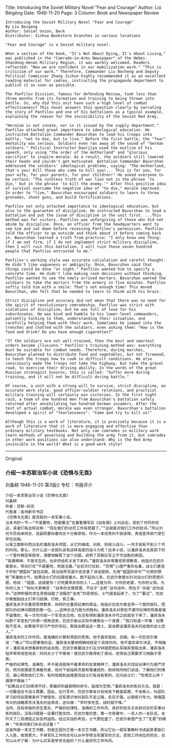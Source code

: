 Title: Introducing the Soviet Military Novel "Fear and Courage"
Author: Liú Bèigēng
Date: 1946-11-20
Page: 3
Column: Book and Newspaper Review

    Introducing the Soviet Military Novel "Fear and Courage"
    By Liu Beigeng
    Author: Soviet Union, Beck
    Distributor: Xinhua Bookstore branches in various locations

    "Fear and Courage" is a Soviet military novel.

    When a section of the book, "It's Not About Dying, It's About Living," was published in the "Comrade-in-Arms Newspaper" of the Hebei-Shandong-Henan Military Region, it was warmly welcomed. Readers reflected: "Now we are confident in our mobilization work." "This is criticism of our work." Therefore, Commander Liu Bocheng and Deputy Political Commissar Zhang Jichun highly recommended it as an excellent reading material for cadres, instructing the propaganda department to publish it as soon as possible.

    The Panfilov Division, famous for defending Moscow, took less than three months from its formation and training to being thrown into battle. So, why did this unit have such a high level of combat effectiveness? This novel answers this question clearly by narrating the story of Panfilov and one of his battalions as a typical example, explaining the reason for the invincibility of the Soviet Red Army.

    "Heroism is not innate, nor is it issued by the supply department." Panfilov attached great importance to ideological education. He instructed Battalion Commander Bavurzhan to lead his troops into battle, "not to die, but to live." Before the first battle, the "fear" mentality was serious. Soldiers even ran away at the sound of "German soldiers." Political Instructor Daorjiya used the outline of his speech, only using "the order of the motherland" and "glorious sacrifice" to inspire morale. As a result, the soldiers still lowered their heads and couldn't get motivated. Battalion Commander Bavurzhan addressed the soldiers' ideological problems, saying: "The motherland, that's you! Kill those who come to kill you!... This is for you, for your wife, for your parents, for your children!" He asked everyone to be certain: "The ruthless truth of war lies not in the phrase 'to die,' but in the phrase 'to kill the enemy.'" After this positive idea of survival overcame the negative idea of "to die," morale improved. In order to "live," Bavurzhan encouraged soldiers to learn to throw grenades, shoot guns, and build fortifications.

    Panfilov not only attached importance to ideological education, but also to the guarantee of discipline. He instructed Bavurzhan to lead a battalion and put the issue of discipline in the unit first. ...This method was for victory. Panfilov was unforgiving of those who did not abide by discipline. Once, an officer from the headquarters went to see him and sat down before receiving Panfilov's permission. Panfilov told the officer to go outside and think about it before coming back in. Bavurzhan learned a truth from practice: "I only know one thing: if I am not firm, if I do not implement strict military discipline, then I will ruin this battalion, I will ruin these seven hundred people that Panfilov entrusted to me."

    Panfilov's working style was accurate calculation and careful thought. He didn't like vagueness or ambiguity. Once, Bavurzhan said that things could be done "at night." Panfilov wanted him to specify a concrete time. He didn't like making rash decisions without thinking. Panfilov wanted to see the newly arrived mortars. Bavurzhan wanted the soldiers to take the mortars from the armory in five minutes. Panfilov softly told him with a smile: That's not enough time! This moved Bavurzhan, who felt that he needed to learn to think with his brain.

    Strict discipline and accuracy did not mean that there was no need for the spirit of revolutionary comradeship. Panfilov was strict with violations of discipline, but he was full of love for his subordinates. He was kind and humble to his lower-level commanders, patiently talking to them, understanding their situation, and carefully helping them with their work. Sometimes he jumped into the trenches and chatted with the soldiers, even asking them: "How is the food and drink? Do you have enough cigarettes?"

    "If the soldiers are not well-trained, then the best and smartest orders become illusions." Panfilov's training method was: everything must be suitable for combat needs. Therefore, during marches, Bavurzhan planned to distribute food and vegetables, but not firewood, to teach the troops how to cook in difficult conditions. He also consciously made the troops not take the highway, but take the gravel road, to exercise their driving ability. In the words of the great Russian strategist Suvorov, this is called: "Suffer more during training, and it will not be difficult during battle."

    Of course, a unit with a strong will to survive, strict discipline, an accurate work style, good officer-soldier relations, and practical military training will certainly win victories. In the first night raid, a team of one hundred men from Bavurzhan's battalion safely returned after annihilating two hundred German invaders. After the test of actual combat, morale was even stronger. Bavurzhan's battalion developed a spirit of "fearlessness": "Come and try to kill us!"

    Although this is a work of literature, it is precisely because it is a work of literature that it is more engaging and effective than ordinary military textbooks. Not only can comrades in military work learn methods of governing and building the army from it, but comrades in other work positions can also understand: Why is the Red Army invincible in the world? What is a good work style?



<hr /> 

Original: 


### 介绍一本苏联治军小说《恐惧与无畏》
刘备耕
1946-11-20
第3版()
专栏：书报评介

    介绍一本苏联治军小说《恐惧与无畏》
    刘备耕
    作者：苏联·别克
    代售者：各地新华书店
    《恐惧与无畏》是苏联的一本军事小说。
    当本书的一节——“不是要死，而是要活”在冀鲁豫军区《战友报》上刊出后，受到了热烈的欢迎，读者们有这样反映：“现在我们的动员工作有把握了。”“这就是对我们工作的批评。”所以刘司令员伯承同志、张副政委际春同志十分推崇他，作为一本优秀的干部读物，责成宣传部门使它早日出版。
    以保卫莫斯科而出名的潘菲洛夫师团，从它的编成、训练、到投入战斗，一共才祗有不到三个月的时间。那么，为什么这一支部队会有这样高度的战斗力呢？这本小说，以潘菲洛夫及其部下的一个营作典型来叙写，清楚地解答了这个问题，说明了苏联红军之不可战胜的原因。
    “英勇精神，不是天生的，也非供给机关发下来的。”潘菲洛夫非常重视思想教育，他指示巴武尔章营长，带兵打仗“不是要死，而是活着。”在初次打仗前，“恐惧”心理严重存在着，战士们甚至于听到“德国兵”就往后跑，政治指导员道尔吉亚拿了讲话提纲，光用“祖国的命令”“光荣的牺牲”来激励士气，结果战士们仍旧是低着头，鼓不起劲儿来，巴武尔章营长针对战士们的思想问题，他说：“祖国，这就是你！打死要来杀你的人！……这是为你，为你的老婆，为你的父母，为你的儿女！”他叫大家确信：“战争的无情真理，不在于‘去死’这句话中，而在于‘杀敌’这句话中。”这种积极的求生思想战胜了消极的“去死”的思想后，士气提高起来了，为了“要活”，巴武尔章鼓励战士们学习投弹、打枪、筑工事。
    潘菲洛夫不仅重视思想教育，同样的也重视纪律的保证。他指示巴武尔章去带一个营的部队，把部队的纪律问题提到第一位。……这种办法乃是为的胜利。潘菲洛夫对那些不遵守纪律的现象是毫不留情的，有一次司令部一个军官去见他，在没有得到潘菲洛夫许可之前就坐下来了，潘菲洛夫叫那个军官到门外想一想再进来。巴武尔章从实际中摸索出一个真理：“我只知道一件事：如果我不坚决，如果我不实行严厉的军纪，那就会葬送这一营人，就会葬送潘菲洛夫托给我的这七百人。”
    潘菲洛夫的工作作风，是准确的计算和周密的思索。他不喜欢笼统、含糊。有一次巴武尔章说：“晚上”可以把事情办妥，潘菲洛夫要他明确地规定个具体时间。他不喜欢率尔决定、不用脑子；潘菲洛夫想看新到的迫击炮，巴武尔章要战士们五分钟就把炮从军械库里取出来，潘菲洛夫轻声带笑地告他说：时间太少了不够用！使巴武尔章得到了感动，觉得自己需要学习用脑子思索。
    严格的纪律性、准确性，并不是说就用不着革命的友爱精神了。潘菲洛夫对违反纪律行为是严厉的，而对部属是充满着热爱，他对下级指挥员是和蔼谦逊的，耐烦地同他们谈话，了解他们的情况，细心帮助他们工作，有时他跳到战壕里同战士们有说有笑的，还问战士们：“吃喝怎么样？烟够不够抽？”
    “如果战士们训练得不好，那最好的最聪明的命令，就成为空想。”潘菲洛夫的练兵方法，就是：一切要适合于战斗需要。因此，在行军中，巴武尔章有计划地发下粮食菜蔬，不发柴火，叫部队学习如何在困难条件下做饭吃，还有意识地叫部队不走公路，走石子路，以锻炼行车力。用俄国伟大的战略家苏沃洛夫的话来说，这叫做：“学时多吃苦，战时就不难。”
    当然，具有顽强的求生意志、严格的纪律性、准确的工作作风、良好的官兵关系和切实的军事训练的部队，没有问题是一定要打胜仗的。巴武尔章的营，第一次夜袭中，一百人的一支队伍，在歼灭了二百德寇之后安然返防。经过实战的考验，士气更旺盛了，巴武尔章营产生了“无畏”的精神：“你来同我们杀杀试试看！”
    这虽然是一本文艺书籍，但是正因为它是一本文艺书籍，所以它比一般军事教科书读起来更能引人入胜，收效更大，不单军队工作同志可以从中学得治军建军的方法，其他工作岗位的同志，也可以从中了解：为什么红军是举世无敌的？什么是好的工作作风。
